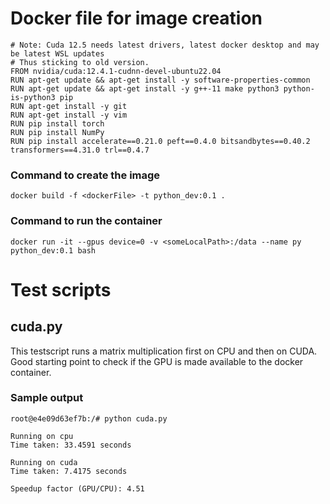 # Docker file for image creation
```
# Note: Cuda 12.5 needs latest drivers, latest docker desktop and may be latest WSL updates
# Thus sticking to old version.
FROM nvidia/cuda:12.4.1-cudnn-devel-ubuntu22.04
RUN apt-get update && apt-get install -y software-properties-common
RUN apt-get update && apt-get install -y g++-11 make python3 python-is-python3 pip
RUN apt-get install -y git
RUN apt-get install -y vim
RUN pip install torch
RUN pip install NumPy
RUN pip install accelerate==0.21.0 peft==0.4.0 bitsandbytes==0.40.2 transformers==4.31.0 trl==0.4.7
```
### Command to create the image
```
docker build -f <dockerFile> -t python_dev:0.1 .
```
### Command to run the container
```
docker run -it --gpus device=0 -v <someLocalPath>:/data --name py python_dev:0.1 bash
```

# Test scripts
## cuda.py
This testscript runs a matrix multiplication first on CPU and then on CUDA.
Good starting point to check if the GPU is made available to the docker container.
### Sample output
```
root@e4e09d63ef7b:/# python cuda.py

Running on cpu
Time taken: 33.4591 seconds

Running on cuda
Time taken: 7.4175 seconds

Speedup factor (GPU/CPU): 4.51
```
